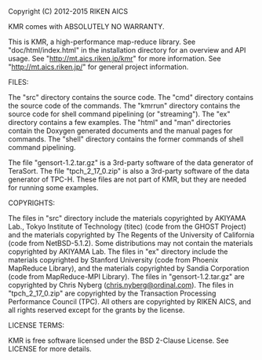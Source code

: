 Copyright (C) 2012-2015 RIKEN AICS

KMR comes with ABSOLUTELY NO WARRANTY.

This is KMR, a high-performance map-reduce library.  See
"doc/html/index.html" in the installation directory for an overview
and API usage.  See "http://mt.aics.riken.jp/kmr" for more
information.  See "http://mt.aics.riken.jp/" for general project
information.

FILES:

The "src" directory contains the source code.  The "cmd" directory
contains the source code of the commands.  The "kmrrun" directory
contains the source code for shell command pipelining (or
"streaming").  The "ex" directory contains a few examples.  The "html"
and "man" directories contain the Doxygen generated documents and the
manual pages for commands.  The "shell" directory contains the former
commands of shell command pipelining.

The file "gensort-1.2.tar.gz" is a 3rd-party software of the data
generator of TeraSort.  The file "tpch_2_17_0.zip" is also a 3rd-party
software of the data generator of TPC-H.  These files are not part of
KMR, but they are needed for running some examples.

COPYRIGHTS:

The files in "src" directory include the materials copyrighted by
AKIYAMA Lab., Tokyo Institute of Technology (titec) (code from the
GHOST Project) and the materials copyrighted by The Regents of the
University of California (code from NetBSD-5.1.2).  Some distributions
may not contain the materials copyrighted by AKIYAMA Lab.  The files
in "ex" directory include the materials copyrighted by Stanford
University (code from Phoenix MapReduce Library), and the materials
copyrighted by Sandia Corporation (code from MapReduce-MPI Library).
The files in "gensort-1.2.tar.gz" are copyrighted by Chris Nyberg
(chris.nyberg@ordinal.com).  The files in "tpch_2_17_0.zip" are
copyrighted by the Transaction Processing Performance Council (TPC).
All others are copyrighted by RIKEN AICS, and all rights reserved
except for the grants by the license.

LICENSE TERMS:

KMR is free software licensed under the BSD 2-Clause License.  See
LICENSE for more details.
